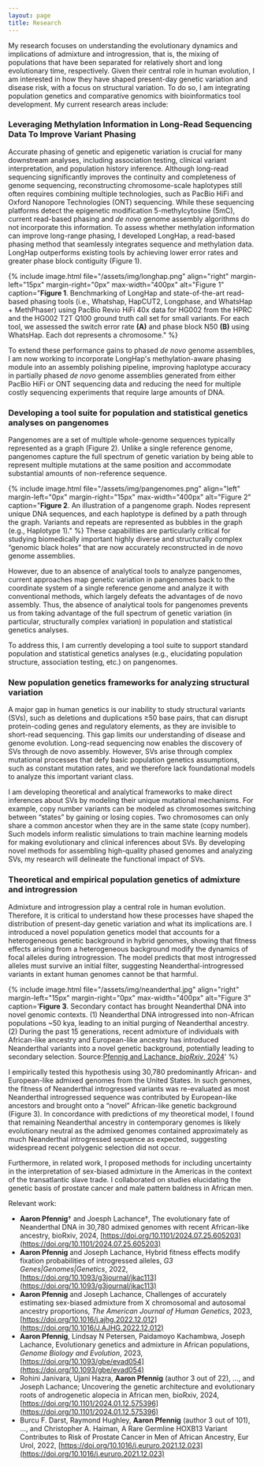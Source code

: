 ```yaml
---
layout: page
title: Research
---
```


My research focuses on understanding the evolutionary dynamics and implications of admixture and introgression, that is, the mixing of populations that have been separated for relatively short and long evolutionary time, respectively. Given their central role in human evolution, I am interested in how they have shaped present-day genetic variation and disease risk, with a focus on structural variation. To do so, I am integrating population genetics and comparative genomics with bioinformatics tool development. My current research areas include:

### Leveraging Methylation Information in Long-Read Sequencing Data To Improve Variant Phasing

Accurate phasing of genetic and epigenetic variation is crucial for many downstream analyses, including association testing, clinical variant interpretation, and population history inference. Although long-read sequencing significantly improves the continuity and completeness of genome sequencing, reconstructing chromosome-scale haplotypes still often requires combining multiple technologies, such as PacBio HiFi and Oxford Nanopore Technologies (ONT) sequencing. While these sequencing platforms detect the epigenetic modification 5-methylcytosine (5mC), current read-based phasing and *de novo* genome assembly algorithms do not incorporate this information. To assess whether methylation information can improve long-range phasing, I developed LongHap, a read-based phasing method that seamlessly integrates sequence and methylation data. LongHap outperforms existing tools by achieving lower error rates and greater phase block contiguity (Figure 1).

{% include image.html file="/assets/img/longhap.png" align="right" margin-left="15px" margin-right="0px" max-width="400px" alt="Figure 1" caption="<strong>Figure 1</strong>. Benchmarking of LongHap and state-of-the-art read-based phasing tools (i.e., Whatshap, HapCUT2, Longphase, and WhatsHap + MethPhaser) using PacBio Revio HiFi 40x data for HG002 from the HPRC and the HG002 T2T Q100 ground truth call set for small variants. For each tool, we assessed the switch error rate <strong>(A)</strong> and phase block N50 <strong>(B)</strong> using WhatsHap. Each dot represents a chromosome." %}

To extend these performance gains to phased *de novo* genome assemblies, I am now working to incorporate LongHap's methylation-aware phasing module into an assembly polishing pipeline, improving haplotype accuracy in partially phased *de novo* genome assemblies generated from either PacBio HiFi or ONT sequencing data and reducing the need for multiple costly sequencing experiments that require large amounts of DNA. 

### Developing a tool suite for population and statistical genetics analyses on pangenomes

Pangenomes are a set of multiple whole-genome sequences typically represented as a graph (Figure 2). Unlike a single reference genome, pangenomes capture the full spectrum of genetic variation by being able to represent multiple mutations at the same position and accommodate substantial amounts of non-reference sequence. 

{% include image.html file="/assets/img/pangenomes.png" align="left" margin-left="0px" margin-right="15px" max-width="400px" alt="Figure 2" caption="<strong>Figure 2</strong>. An illustration of a pangenome graph. Nodes represent unique DNA sequences, and each haplotype is defined by a path through the graph. Variants and repeats are represented as bubbles in the graph (e.g., Haplotype 1)." %} These capabilities are particularly critical for studying biomedically important highly diverse and structurally complex “genomic black holes” that are now accurately reconstructed in de novo genome assemblies. 

However, due to an absence of analytical tools to analyze pangenomes, current approaches map genetic variation in pangenomes back to the coordinate system of a single reference genome and analyze it with conventional methods, which largely defeats the advantages of de novo assembly. Thus, the absence of analytical tools for pangenomes prevents us from taking advantage of the full spectrum of genetic variation (in particular, structurally complex variation) in population and statistical genetics analyses. 

To address this, I am currently developing a tool suite to support standard population and statistical genetics analyses (e.g., elucidating population structure, association testing, etc.) on pangenomes.

### New population genetics frameworks for analyzing structural variation

A major gap in human genetics is our inability to study structural variants (SVs), such as deletions and duplications ≥50 base pairs, that can disrupt protein-coding genes and regulatory elements, as they are invisible to short-read sequencing. This gap limits our understanding of disease and genome evolution. Long-read sequencing now enables the discovery of SVs through de novo assembly. However, SVs arise through complex mutational processes that defy basic population genetics assumptions, such as constant mutation rates, and we therefore lack foundational models to analyze this important variant class.

I am developing theoretical and analytical frameworks to make direct inferences about SVs by modeling their unique mutational mechanisms. For example, copy number variants can be modeled as chromosomes switching between “states” by gaining or losing copies. Two chromosomes can only share a common ancestor when they are in the same state (copy number). Such models inform realistic simulations to train machine learning models for making evolutionary and clinical inferences about SVs. By developing novel methods for assembling high-quality phased genomes and analyzing SVs, my research will delineate the functional impact of SVs.

### Theoretical and empirical population genetics of admixture and introgression

Admixture and introgression play a central role in human evolution. Therefore, it is critical to understand how these processes have shaped the distribution of present-day genetic variation and what its implications are. I introduced a novel population genetics model that accounts for a heterogeneous genetic background in hybrid genomes, showing that fitness effects arising from a heterogeneous background modify the dynamics of focal alleles during introgression. The model predicts that most introgressed alleles must survive an initial filter, suggesting Neanderthal-introgressed variants in extant human genomes cannot be that harmful. 

{% include image.html file="/assets/img/neanderthal.jpg" align="right" margin-left="15px" margin-right="0px" max-width="400px" alt="Figure 3" caption='<strong>Figure 3</strong>. Secondary contact has brought Neanderthal DNA into novel genomic contexts. (1) Neanderthal DNA introgressed into non-African populations ~50 kya, leading to an initial purging of Neanderthal ancestry. (2) During the past 15 generations, recent admixture of individuals with African-like ancestry and European-like ancestry has introduced Neanderthal variants into a novel genetic background, potentially leading to secondary selection. Source:<a href="https://doi.org/10.1101/2024.07.25.605203" target="_blank">Pfennig and Lachance, <i>bioRxiv</i>, 2024</a>' %}

I empirically tested this hypothesis using 30,780 predominantly African- and European-like admixed genomes from the United States. In such genomes, the fitness of Neanderthal introgressed variants was re-evaluated as most Neanderthal introgressed sequence was contributed by European-like ancestors and brought onto a “novel” African-like genetic background (Figure 3). In concordance with predictions of my theoretical model, I found that remaining Neanderthal ancestry in contemporary genomes is likely evolutionary neutral as the admixed genomes contained approximately as much Neanderthal introgressed sequence as expected, suggesting widespread recent polygenic selection did not occur. 

Furthermore, in related work, I proposed methods for including uncertainty in the interpretation of sex-biased admixture in the Americas in the context of the transatlantic slave trade. I collaborated on studies elucidating the genetic basis of prostate cancer and male pattern baldness in African men.

Relevant work:
* **Aaron Pfennig**† and Joesph Lachance†, The evolutionary fate of Neanderthal DNA in 30,780 admixed genomes with recent African-like ancestry, bioRxiv, 2024, [https://doi.org/10.1101/2024.07.25.605203](https://doi.org/10.1101/2024.07.25.605203)
* **Aaron Pfennig** and Joseph Lachance, Hybrid fitness effects modify fixation probabilities of introgressed alleles, _G3 Genes\|Genomes\|Genetics_, 2022, [https://doi.org/10.1093/g3journal/jkac113](https://doi.org/10.1093/g3journal/jkac113)
* **Aaron Pfennig** and Joseph Lachance, Challenges of accurately estimating sex-biased admixture from X chromosomal and autosomal ancestry proportions, _The American Journal of Human Genetics_, 2023, [https://doi.org/10.1016/j.ajhg.2022.12.012](https://doi.org/10.1016/J.AJHG.2022.12.012)
* **Aaron Pfennig**, Lindsay N Petersen, Paidamoyo Kachambwa, Joseph Lachance, Evolutionary genetics and admixture in African populations, _Genome Biology and Evolution_, 2023, [https://doi.org/10.1093/gbe/evad054](https://doi.org/10.1093/gbe/evad054)
* Rohini Janivara, Ujani Hazra, **Aaron Pfennig** (author 3 out of 22), …, and Joseph Lachance; Uncovering the genetic architecture and evolutionary roots of androgenetic alopecia in African men, bioRxiv, 2024, [https://doi.org/10.1101/2024.01.12.575396](https://doi.org/10.1101/2024.01.12.575396)
* Burcu F. Darst, Raymond Hughley, **Aaron Pfennig** (author 3 out of 101), …, and Christopher A. Haiman, A Rare Germline HOXB13 Variant Contributes to Risk of Prostate Cancer in Men of African Ancestry, Eur Urol, 2022, [https://doi.org/10.1016/j.eururo.2021.12.023](https://doi.org/10.1016/j.eururo.2021.12.023)
